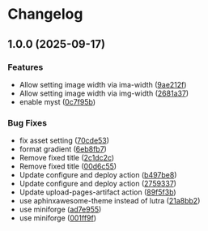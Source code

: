 # Changelog

## 1.0.0 (2025-09-17)


### Features

* Allow setting image width via ima-width ([9ae212f](https://github.com/koesterlab/locosopa/commit/9ae212f5666b71fa583a9feff663cb9dafc0a660))
* Allow setting image width via img-width ([2681a37](https://github.com/koesterlab/locosopa/commit/2681a373dc9df08f83c3d8ecd212b3acfcd8695f))
* enable myst ([0c7f95b](https://github.com/koesterlab/locosopa/commit/0c7f95bbc94398cccec1fd80b09e9a6aed805fed))


### Bug Fixes

* fix asset setting ([70cde53](https://github.com/koesterlab/locosopa/commit/70cde53d31fac1f52a847140a906d4154ef60173))
* format gradient ([6eb8fb7](https://github.com/koesterlab/locosopa/commit/6eb8fb78bd153f69d1d45a6ac97fc5ac5a432fdf))
* Remove fixed title ([2c1dc2c](https://github.com/koesterlab/locosopa/commit/2c1dc2ce4d8dc6fdb3e2ffedadd02eea60ea5b60))
* Remove fixed title ([00d6c55](https://github.com/koesterlab/locosopa/commit/00d6c55f548733f7f4e094720979775d21b72991))
* Update configure and deploy action ([b497be8](https://github.com/koesterlab/locosopa/commit/b497be8b9904956fe72c8f114e96b450321a491d))
* Update configure and deploy action ([2759337](https://github.com/koesterlab/locosopa/commit/27593374c9bb374dea05f6f840cbdd9132a8676c))
* Update upload-pages-artifact action ([89f5f3b](https://github.com/koesterlab/locosopa/commit/89f5f3bb3b9c6ebdb996b84063b46e189fdfe6d9))
* use aphinxawesome-theme instead of lutra ([21a8bb2](https://github.com/koesterlab/locosopa/commit/21a8bb2dfd760c04bddcd0476b512f0f4423764d))
* use miniforge ([ad7e955](https://github.com/koesterlab/locosopa/commit/ad7e955a1b09e11f0ab29b69b03f4662389f63ce))
* use miniforge ([001ff9f](https://github.com/koesterlab/locosopa/commit/001ff9f90504fed8b54761b87cafb57671613471))
